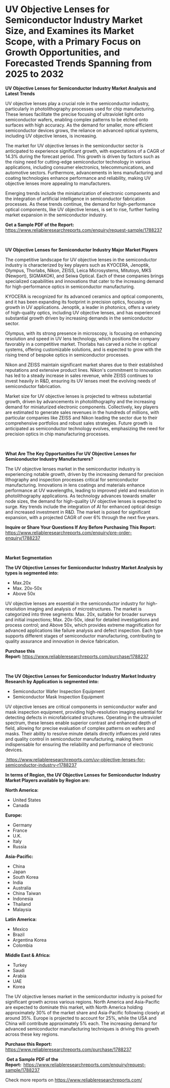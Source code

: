 <p><h1>UV Objective Lenses for Semiconductor Industry Market Size, and Examines its Market Scope, with a Primary Focus on Growth Opportunities, and Forecasted Trends Spanning from 2025 to 2032</h1></p><p><strong>UV Objective Lenses for Semiconductor Industry Market Analysis and Latest Trends</strong></p>
<p><p>UV objective lenses play a crucial role in the semiconductor industry, particularly in photolithography processes used for chip manufacturing. These lenses facilitate the precise focusing of ultraviolet light onto semiconductor wafers, enabling complex patterns to be etched onto surfaces with high accuracy. As the demand for smaller, more efficient semiconductor devices grows, the reliance on advanced optical systems, including UV objective lenses, is increasing.</p><p>The market for UV objective lenses in the semiconductor sector is anticipated to experience significant growth, with expectations of a CAGR of 14.3% during the forecast period. This growth is driven by factors such as the rising need for cutting-edge semiconductor technology in various applications, including consumer electronics, telecommunications, and automotive sectors. Furthermore, advancements in lens manufacturing and coating technologies enhance performance and reliability, making UV objective lenses more appealing to manufacturers.</p><p>Emerging trends include the miniaturization of electronic components and the integration of artificial intelligence in semiconductor fabrication processes. As these trends continue, the demand for high-performance optical components, like UV objective lenses, is set to rise, further fueling market expansion in the semiconductor industry.</p></p>
<p><strong>Get a Sample PDF of the Report:&nbsp;</strong> <a href="https://www.reliableresearchreports.com/enquiry/request-sample/1788237?utm_campaign=3265&utm_medium=2&utm_source=Github&utm_content=ia&utm_term=12042025&utm_id=uv-objective-lenses-for-semiconductor-industry">https://www.reliableresearchreports.com/enquiry/request-sample/1788237</a></p>
<p>&nbsp;</p>
<p><strong>UV Objective Lenses for Semiconductor Industry Major Market Players</strong></p>
<p><p>The competitive landscape for UV objective lenses in the semiconductor industry is characterized by key players such as KYOCERA, Jenoptik, Olympus, Thorlabs, Nikon, ZEISS, Leica Microsystems, Mitutoyo, MKS (Newport), SIGMAKOKI, and Seiwa Optical. Each of these companies brings specialized capabilities and innovations that cater to the increasing demand for high-performance optics in semiconductor manufacturing.</p><p>KYOCERA is recognized for its advanced ceramics and optical components, and it has been expanding its footprint in precision optics, focusing on growth in UV applications. Jenoptik, a leader in photonics, offers a variety of high-quality optics, including UV objective lenses, and has experienced substantial growth driven by increasing demands in the semiconductor sector.</p><p>Olympus, with its strong presence in microscopy, is focusing on enhancing resolution and speed in UV lens technology, which positions the company favorably in a competitive market. Thorlabs has carved a niche in optical systems, offering customizable solutions, and is expected to grow with the rising trend of bespoke optics in semiconductor processes.</p><p>Nikon and ZEISS maintain significant market shares due to their established reputations and extensive product lines. Nikon's commitment to innovation has led to a steady increase in sales revenue, while ZEISS continues to invest heavily in R&D, ensuring its UV lenses meet the evolving needs of semiconductor fabrication.</p><p>Market size for UV objective lenses is projected to witness substantial growth, driven by advancements in photolithography and the increasing demand for miniaturized electronic components. Collectively, key players are estimated to generate sales revenues in the hundreds of millions, with particular companies like ZEISS and Nikon leading the sector due to their comprehensive portfolios and robust sales strategies. Future growth is anticipated as semiconductor technology evolves, emphasizing the need for precision optics in chip manufacturing processes.</p></p>
<p>&nbsp;</p>
<p><strong>What Are The Key Opportunities For UV Objective Lenses for Semiconductor Industry Manufacturers?</strong></p>
<p><p>The UV objective lenses market in the semiconductor industry is experiencing notable growth, driven by the increasing demand for precision lithography and inspection processes critical for semiconductor manufacturing. Innovations in lens coatings and materials enhance performance at UV wavelengths, leading to improved yield and resolution in photolithography applications. As technology advances towards smaller node sizes, the demand for high-quality UV objective lenses is expected to surge. Key trends include the integration of AI for enhanced optical design and increased investment in R&D. The market is poised for significant expansion, with a projected CAGR of over 6% through the next five years.</p></p>
<p><strong>Inquire or Share Your Questions If Any Before Purchasing This Report:</strong> <a href="https://www.reliableresearchreports.com/enquiry/pre-order-enquiry/1788237?utm_campaign=3265&utm_medium=2&utm_source=Github&utm_content=ia&utm_term=12042025&utm_id=uv-objective-lenses-for-semiconductor-industry">https://www.reliableresearchreports.com/enquiry/pre-order-enquiry/1788237</a></p>
<p>&nbsp;</p>
<p><strong>Market Segmentation</strong></p>
<p><strong>The UV Objective Lenses for Semiconductor Industry Market Analysis by types is segmented into:</strong></p>
<p><ul><li>Max.20x</li><li>Max. 20x-50x</li><li>Above 50x</li></ul></p>
<p><p>UV objective lenses are essential in the semiconductor industry for high-resolution imaging and analysis of microstructures. The market is categorized into three segments: Max. 20x, suitable for broader surveys and initial inspections; Max. 20x-50x, ideal for detailed investigations and process control; and Above 50x, which provides extreme magnification for advanced applications like failure analysis and defect inspection. Each type supports different stages of semiconductor manufacturing, contributing to quality assurance and innovation in device fabrication.</p></p>
<p><strong>Purchase this Report:&nbsp;</strong><a href="https://www.reliableresearchreports.com/purchase/1788237?utm_campaign=3265&utm_medium=2&utm_source=Github&utm_content=ia&utm_term=12042025&utm_id=uv-objective-lenses-for-semiconductor-industry">https://www.reliableresearchreports.com/purchase/1788237</a></p>
<p>&nbsp;</p>
<p><strong>The UV Objective Lenses for Semiconductor Industry Market Industry Research by Application is segmented into:</strong></p>
<p><ul><li>Semiconductor Wafer Inspection Equipment</li><li>Semiconductor Mask Inspection Equipment</li></ul></p>
<p><p>UV objective lenses are critical components in semiconductor wafer and mask inspection equipment, providing high-resolution imaging essential for detecting defects in microfabricated structures. Operating in the ultraviolet spectrum, these lenses enable superior contrast and enhanced depth of field, allowing for precise evaluation of complex patterns on wafers and masks. Their ability to resolve minute details directly influences yield rates and quality control in semiconductor manufacturing, making them indispensable for ensuring the reliability and performance of electronic devices.</p></p>
<p><a href="https://www.reliableresearchreports.com/uv-objective-lenses-for-semiconductor-industry-r1788237?utm_campaign=3265&utm_medium=2&utm_source=Github&utm_content=ia&utm_term=12042025&utm_id=uv-objective-lenses-for-semiconductor-industry">&nbsp;https://www.reliableresearchreports.com/uv-objective-lenses-for-semiconductor-industry-r1788237</a></p>
<p><strong>In terms of Region, the UV Objective Lenses for Semiconductor Industry Market Players available by Region are:</strong></p>
<p>
    <p> <strong> North America: </strong>
        <ul>
            <li>United States</li>
            <li>Canada</li>
        </ul>
        </p> 
    <p> <strong> Europe: </strong>
        <ul>
            <li>Germany</li>
            <li>France</li>
            <li>U.K.</li>
            <li>Italy</li>
            <li>Russia</li>
        </ul>
        </p> 
    <p> <strong> Asia-Pacific: </strong>
        <ul>
            <li>China</li>
            <li>Japan</li>
            <li>South Korea</li>
            <li>India</li>
            <li>Australia</li>
            <li>China Taiwan</li>
            <li>Indonesia</li>
            <li>Thailand</li>
            <li>Malaysia</li>
        </ul>
        </p> 
    <p> <strong> Latin America: </strong>
        <ul>
            <li>Mexico</li>
            <li>Brazil</li>
            <li>Argentina Korea</li>
            <li>Colombia</li>
        </ul>
        </p> 
    <p> <strong> Middle East & Africa: </strong>
        <ul>
            <li>Turkey</li>
            <li>Saudi</li>
            <li>Arabia</li>
            <li>UAE</li>
            <li>Korea</li>
        </ul>
    </p>
    </p>
<p><p>The UV objective lenses market in the semiconductor industry is poised for significant growth across various regions. North America and Asia-Pacific are expected to dominate this market, with North America holding approximately 30% of the market share and Asia-Pacific following closely at around 35%. Europe is projected to account for 25%, while the USA and China will contribute approximately 5% each. The increasing demand for advanced semiconductor manufacturing techniques is driving this growth across these key regions.</p></p>
<p><strong>Purchase this Report: </strong><a href="https://www.reliableresearchreports.com/purchase/1788237?utm_campaign=3265&utm_medium=2&utm_source=Github&utm_content=ia&utm_term=12042025&utm_id=uv-objective-lenses-for-semiconductor-industry">https://www.reliableresearchreports.com/purchase/1788237</a></p>
<p>&nbsp;<strong>Get a Sample PDF of the Report:&nbsp;&nbsp;</strong><a href="https://www.reliableresearchreports.com/enquiry/request-sample/1788237?utm_campaign=3265&utm_medium=2&utm_source=Github&utm_content=ia&utm_term=12042025&utm_id=uv-objective-lenses-for-semiconductor-industry">https://www.reliableresearchreports.com/enquiry/request-sample/1788237</a></p>
<p><strong></strong></p>
<p>Check more reports on <a href="https://www.reliableresearchreports.com/?utm_campaign=3265&utm_medium=2&utm_source=Github&utm_content=ia&utm_term=12042025&utm_id=uv-objective-lenses-for-semiconductor-industry">https://www.reliableresearchreports.com/</a></p>